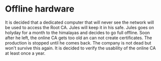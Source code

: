 # Offline hardware

It is decided that a dedicated computer that will never see the network will be used  to access the Root CA.
Jules will keep it in his safe.
Jules goes on holyday for a month to the himalayas and decides to go full offline.
Soon after he left, the online CA gets too old an can not create certificates.
The production is stopped until he comes back.
The company is not dead but won't survive this again.
It is decided to verify the usability of the online CA at least once a year.

